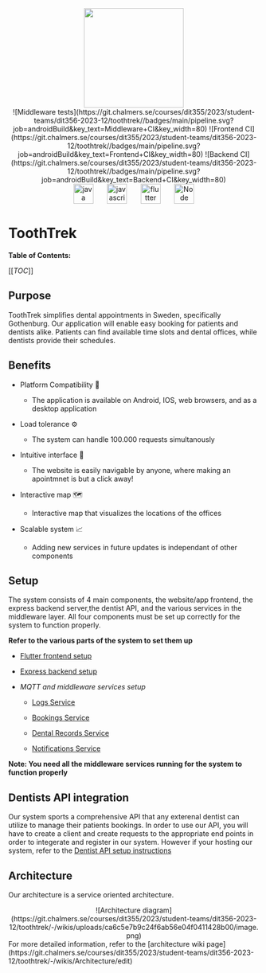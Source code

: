 
<div align="center">

<img src="https://cdn.pixabay.com/photo/2016/06/13/13/46/shark-1454245_1280.png" width="200" />

</div>

<div align="center">
![Middleware tests](https://git.chalmers.se/courses/dit355/2023/student-teams/dit356-2023-12/toothtrek//badges/main/pipeline.svg?job=androidBuild&key_text=Middleware+CI&key_width=80)
![Frontend CI](https://git.chalmers.se/courses/dit355/2023/student-teams/dit356-2023-12/toothtrek//badges/main/pipeline.svg?job=androidBuild&key_text=Frontend+CI&key_width=80)
![Backend CI](https://git.chalmers.se/courses/dit355/2023/student-teams/dit356-2023-12/toothtrek//badges/main/pipeline.svg?job=androidBuild&key_text=Backend+CI&key_width=80)
</div>
<div align="center">
        <img width ="40" alt="java img" src="https://cdn.freebiesupply.com/logos/large/2x/java-14-logo-png-transparent.png">&nbsp;&nbsp;&nbsp;&nbsp;&nbsp;&nbsp;
        <img width ="40" alt="javascript img" src="https://static.vecteezy.com/system/resources/previews/027/127/463/original/javascript-logo-javascript-icon-transparent-free-png.png">&nbsp;&nbsp;&nbsp;&nbsp;&nbsp;&nbsp;
        <img width ="40" alt="flutter img" src="https://storage.googleapis.com/cms-storage-bucket/0dbfcc7a59cd1cf16282.png">&nbsp;&nbsp;&nbsp;&nbsp;&nbsp;&nbsp;
        <img width ="40" alt="Node JS" src="https://upload.wikimedia.org/wikipedia/commons/thumb/d/d9/Node.js_logo.svg/590px-Node.js_logo.svg.png">
</div>

  # ToothTrek
</div>

**Table of Contents:**

[[_TOC_]]

## Purpose

ToothTrek simplifies dental appointments in Sweden, specifically Gothenburg. Our application will enable easy booking for patients and dentists alike. Patients can find available time slots and dental offices, while dentists provide their schedules. 

## Benefits


* Platform Compatibility 🔄

  * The application is available on Android, IOS, web browsers, and as a desktop application

* Load tolerance ⚙️
  * The system can handle 100.000 requests simultanously 

* Intuitive interface 🧩
  * The website is easily navigable by anyone, where making an apointmnet is but a click away!

* Interactive map 🗺️
  * Interactive map that visualizes the locations of the offices

* Scalable system 📈
  * Adding new services in future updates is independant of other components

## Setup
The system consists of 4 main components, the website/app frontend, the express backend server,the dentist API, and the various services in the middleware layer. All four components must be set up correctly for the system to function properly.

**Refer to the various parts of the system to set them up**

* [Flutter frontend setup](https://git.chalmers.se/courses/dit355/2023/student-teams/dit356-2023-12/toothtrek/-/blob/main/Website/Frontend/README.md?ref_type=heads)
* [Express backend setup](https://git.chalmers.se/courses/dit355/2023/student-teams/dit356-2023-12/toothtrek/-/blob/main/Website/Backend/README.md?ref_type=heads)

* *MQTT and middleware services setup*
  * [Logs Service](https://git.chalmers.se/courses/dit355/2023/student-teams/dit356-2023-12/toothtrek/-/blob/main/Middleware/Logs/README.md?ref_type=heads)

  * [Bookings Service](https://git.chalmers.se/courses/dit355/2023/student-teams/dit356-2023-12/toothtrek/-/blob/main/Middleware/bookings/README.md?ref_type=heads)
  * [Dental Records Service](https://git.chalmers.se/courses/dit355/2023/student-teams/dit356-2023-12/toothtrek/-/blob/main/Middleware/dentalRecord/README.md?ref_type=heads) 
  * [Notifications Service](https://git.chalmers.se/courses/dit355/2023/student-teams/dit356-2023-12/toothtrek/-/blob/main/Middleware/notifications/README.md?ref_type=heads)

**Note: You need all the middleware services running for the system to function properly** 

## Dentists API integration
Our system sports a comprehensive API that any exterenal dentist can utilize to manage their patients bookings. In order to use our API, you will have to create a client and create requests to the appropriate end points in order to integerate and register in our system. However if your hosting our system, refer to the [Dentist API setup instructions](https://git.chalmers.se/courses/dit355/2023/student-teams/dit356-2023-12/toothtrek/-/blob/main/DentistUI/README.md?ref_type=heads)

## Architecture
Our architecture is a service oriented architecture.
<div align="center">
![Architecture diagram](https://git.chalmers.se/courses/dit355/2023/student-teams/dit356-2023-12/toothtrek/-/wikis/uploads/ca6c5e7b9c24f6ab56e04f0411428b00/image.png)
</div>
For more detailed information, refer to the [architecture wiki page](https://git.chalmers.se/courses/dit355/2023/student-teams/dit356-2023-12/toothtrek/-/wikis/Architecture/edit)

